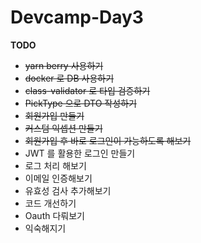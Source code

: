 # Devcamp-Day3

**TODO**

- ~~yarn berry 사용하기~~
- ~~docker 로 DB 사용하기~~
- ~~class-validator 로 타입 검증하기~~
- ~~PickType 으로 DTO 작성하기~~
- ~~회원가입 만들기~~
- ~~커스텀 익셉션 만들기~~
- ~~회원가입 후 바로 로그인이 가능하도록 해보기~~
- JWT 를 활용한 로그인 만들기
- 로그 처리 해보기
- 이메일 인증해보기
- 유효성 검사 추가해보기
- 코드 개선하기
- Oauth 다뤄보기
- 익숙해지기
